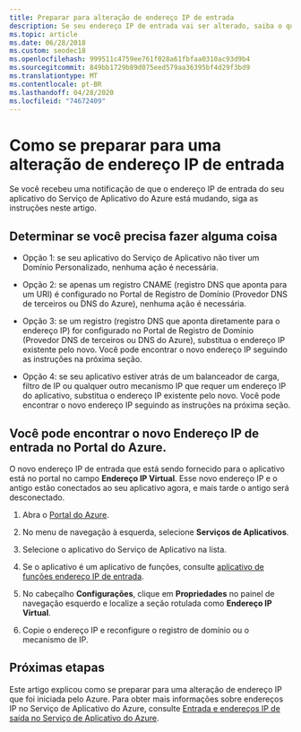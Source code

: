```yaml
---
title: Preparar para alteração de endereço IP de entrada
description: Se seu endereço IP de entrada vai ser alterado, saiba o que fazer para que seu aplicativo continue a funcionar após a alteração.
ms.topic: article
ms.date: 06/28/2018
ms.custom: seodec18
ms.openlocfilehash: 999511c4759ee761f028a61fbfaa0310ac93d9b4
ms.sourcegitcommit: 849bb1729b89d075eed579aa36395bf4d29f3bd9
ms.translationtype: MT
ms.contentlocale: pt-BR
ms.lasthandoff: 04/28/2020
ms.locfileid: "74672409"
---
```

# <a name="how-to-prepare-for-an-inbound-ip-address-change"></a>Como se preparar para uma alteração de endereço IP de entrada

Se você recebeu uma notificação de que o endereço IP de entrada do seu aplicativo do Serviço de Aplicativo do Azure está mudando, siga as instruções neste artigo.

## <a name="determine-if-you-have-to-do-anything"></a>Determinar se você precisa fazer alguma coisa

* Opção 1: se seu aplicativo do Serviço de Aplicativo não tiver um Domínio Personalizado, nenhuma ação é necessária.

* Opção 2: se apenas um registro CNAME (registro DNS que aponta para um URI) é configurado no Portal de Registro de Domínio (Provedor DNS de terceiros ou DNS do Azure), nenhuma ação é necessária.

* Opção 3: se um registro (registro DNS que aponta diretamente para o endereço IP) for configurado no Portal de Registro de Domínio (Provedor DNS de terceiros ou DNS do Azure), substitua o endereço IP existente pelo novo. Você pode encontrar o novo endereço IP seguindo as instruções na próxima seção.

* Opção 4: se seu aplicativo estiver atrás de um balanceador de carga, filtro de IP ou qualquer outro mecanismo IP que requer um endereço IP do aplicativo, substitua o endereço IP existente pelo novo. Você pode encontrar o novo endereço IP seguindo as instruções na próxima seção.

## <a name="find-the-new-inbound-ip-address-in-the-azure-portal"></a>Você pode encontrar o novo Endereço IP de entrada no Portal do Azure.

O novo endereço IP de entrada que está sendo fornecido para o aplicativo está no portal no campo **Endereço IP Virtual**. Esse novo endereço IP e o antigo estão conectados ao seu aplicativo agora, e mais tarde o antigo será desconectado.

1.  Abra o [Portal do Azure](https://portal.azure.com).

2.  No menu de navegação à esquerda, selecione **Serviços de Aplicativos**.

3.  Selecione o aplicativo do Serviço de Aplicativo na lista.

1.  Se o aplicativo é um aplicativo de funções, consulte [aplicativo de funções endereço IP de entrada](../azure-functions/ip-addresses.md#function-app-inbound-ip-address).

4.  No cabeçalho **Configurações**, clique em **Propriedades** no painel de navegação esquerdo e localize a seção rotulada como **Endereço IP Virtual**.

5. Copie o endereço IP e reconfigure o registro de domínio ou o mecanismo de IP.

## <a name="next-steps"></a>Próximas etapas

Este artigo explicou como se preparar para uma alteração de endereço IP que foi iniciada pelo Azure. Para obter mais informações sobre endereços IP no Serviço de Aplicativo do Azure, consulte [Entrada e endereços IP de saída no Serviço de Aplicativo do Azure](overview-inbound-outbound-ips.md).
